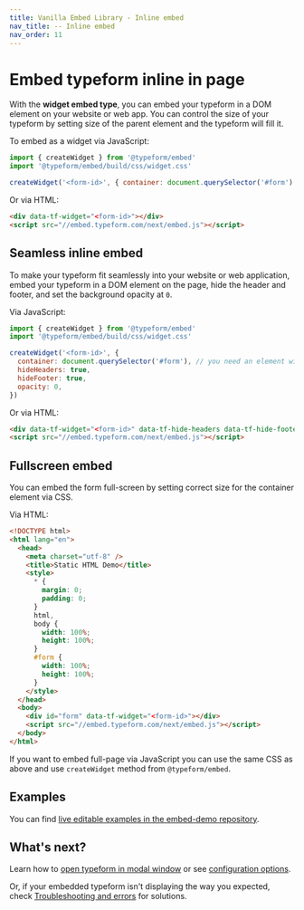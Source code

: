 ```yaml
---
title: Vanilla Embed Library - Inline embed
nav_title: -- Inline embed
nav_order: 11
---
```


# Embed typeform inline in page

With the **widget embed type**, you can embed your typeform in a DOM element on your website or web app. You can control the size of your typeform by setting size of the parent element and the typeform will fill it.

To embed as a widget via JavaScript:

```javascript
import { createWidget } from '@typeform/embed'
import '@typeform/embed/build/css/widget.css'

createWidget('<form-id>', { container: document.querySelector('#form') })
```

Or via HTML:

```html
<div data-tf-widget="<form-id>"></div>
<script src="//embed.typeform.com/next/embed.js"></script>
```

## Seamless inline embed

To make your typeform fit seamlessly into your website or web application, embed your typeform in a DOM element on the page, hide the header and footer, and set the background opacity at `0`.

Via JavaScript:

```javascript
import { createWidget } from '@typeform/embed'
import '@typeform/embed/build/css/widget.css'

createWidget('<form-id>', {
  container: document.querySelector('#form'), // you need an element with 'form' id
  hideHeaders: true,
  hideFooter: true,
  opacity: 0,
})
```

Or via HTML:

```html
<div data-tf-widget="<form-id>" data-tf-hide-headers data-tf-hide-footer data-tf-opacity="0" id="form"></div>
<script src="//embed.typeform.com/next/embed.js"></script>
```

## Fullscreen embed

You can embed the form full-screen by setting correct size for the container element via CSS.

Via HTML:

```html
<!DOCTYPE html>
<html lang="en">
  <head>
    <meta charset="utf-8" />
    <title>Static HTML Demo</title>
    <style>
      * {
        margin: 0;
        padding: 0;
      }
      html,
      body {
        width: 100%;
        height: 100%;
      }
      #form {
        width: 100%;
        height: 100%;
      }
    </style>
  </head>
  <body>
    <div id="form" data-tf-widget="<form-id>"></div>
    <script src="//embed.typeform.com/next/embed.js"></script>
  </body>
</html>
```

If you want to embed full-page via JavaScript you can use the same CSS as above and use `createWidget` method from `@typeform/embed`.

## Examples

You can find [live editable examples in the embed-demo repository](https://github.com/Typeform/embed-demo).

## What's next?

Learn how to [open typeform in modal window](/embed/modal) or see [configuration options](/embed/configuration).

Or, if your embedded typeform isn't displaying the way you expected, check [Troubleshooting and errors](/troubleshooting/#embed-sdk) for solutions.
